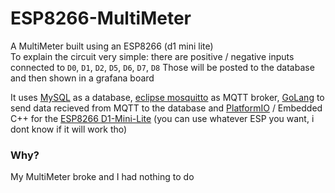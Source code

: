 # ESP8266-MultiMeter
A MultiMeter built using an ESP8266 (d1 mini lite)<br>
To explain the circuit very simple: there are positive / negative inputs connected to `D0`, `D1`, `D2`, `D5`, `D6`, `D7`, `D8` Those will be posted to the database and then shown in a grafana board<br>

It uses [MySQL](https://www.mysql.com/) as a database, [eclipse mosquitto](https://mosquitto.org/) as MQTT broker, [GoLang](https://go.dev/) to send data recieved from MQTT to the database and [PlatformIO](https://platformio.org/) / Embedded C++ for the [ESP8266 D1-Mini-Lite](https://www.amazon.com/dp/B08HH96RJY) (you can use whatever ESP you want, i dont know if it will work tho)

### Why?
My MultiMeter broke and I had nothing to do
